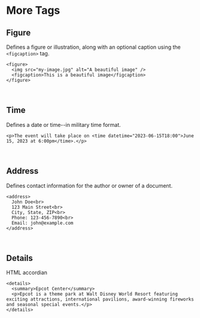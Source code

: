 # More Tags

## Figure 
Defines a figure or illustration, along with an optional caption using the `<figcaption>` tag.

```
<figure>
  <img src="my-image.jpg" alt="A beautiful image" />
  <figcaption>This is a beautiful image</figcaption>
</figure>
```    

<br>

## Time
Defines a date or time--in military time format.
```
<p>The event will take place on <time datetime="2023-06-15T18:00">June 15, 2023 at 6:00pm</time>.</p>
```

<br>

## Address
Defines contact information for the author or owner of a document.
```
<address>
  John Doe<br>
  123 Main Street<br>
  City, State, ZIP<br>
  Phone: 123-456-7890<br>
  Email: john@example.com
</address>
```

<br>

## Details 
HTML accordian
```
<details>
  <summary>Epcot Center</summary>
  <p>Epcot is a theme park at Walt Disney World Resort featuring exciting attractions, international pavilions, award-winning fireworks and seasonal special events.</p>
</details>
```